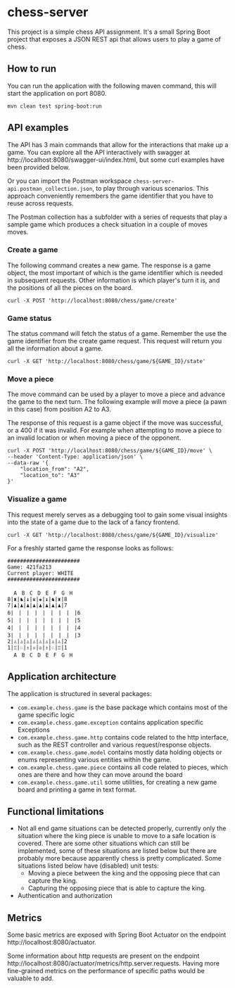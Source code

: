 # chess-server

This project is a simple chess API assignment. It's a small Spring Boot project that exposes a JSON REST api 
that allows users to play a game of chess.

## How to run
You can run the application with the following maven command, this will start the application on port 8080.
```
mvn clean test spring-boot:run
```

## API examples

The API has 3 main commands that allow for the interactions that make up a game.
You can explore all the API interactively with swagger at http://localhost:8080/swagger-ui/index.html, but 
some curl examples have been provided below.

Or you can import the Postman workspace `chess-server-api.postman_collection.json`, to play through various scenarios. 
This approach conveniently remembers the game identifier that you have to reuse across requests. 

The Postman collection has a subfolder with a series of requests that play a sample game which produces a check 
situation in a couple of moves moves.

### Create a game
The following command creates a new game. The response is a game object, the most important of which
is the game identifier which is needed in subsequent requests. Other information is which player's turn
it is, and the positions of all the pieces on the board.

```
curl -X POST 'http://localhost:8080/chess/game/create'
```

### Game status
The status command will fetch the status of a game. Remember the use the game identifier from the create game request.
This request will return you all the information about a game.
```
curl -X GET 'http://localhost:8080/chess/game/${GAME_ID}/state'
```
 
### Move a piece
The move command can be used by a player to move a piece and advance the game to the next turn.
The following example will move a piece (a pawn in this case) from position A2 to A3. 

The response of this request is a game object if the move was successful, or a 400 if it was invalid.
For example when attempting to move a piece to an invalid location or when moving a piece of the 
opponent.
```
curl -X POST 'http://localhost:8080/chess/game/${GAME_ID}/move' \
--header 'Content-Type: application/json' \
--data-raw '{
    "location_from": "A2",
    "location_to": "A3"
}'
```

### Visualize a game
This request merely serves as a debugging tool to gain some visual insights into the state of a game due to the
lack of a fancy frontend.
```
curl -X GET 'http://localhost:8080/chess/game/${GAME_ID}/visualize'
```

For a freshly started game the response looks as follows:
```
#######################
Game: 421fa213
Current player: WHITE
#######################

  AㅤBㅤCㅤDㅤEㅤFㅤGㅤH
8|♜|♞|♝|♛|♚|♝|♞|♜|8
7|♟|♟|♟|♟|♟|♟|♟|♟|7
6|ㅤ|ㅤ|ㅤ|ㅤ|ㅤ|ㅤ|ㅤ|ㅤ|6
5|ㅤ|ㅤ|ㅤ|ㅤ|ㅤ|ㅤ|ㅤ|ㅤ|5
4|ㅤ|ㅤ|ㅤ|ㅤ|ㅤ|ㅤ|ㅤ|ㅤ|4
3|ㅤ|ㅤ|ㅤ|ㅤ|ㅤ|ㅤ|ㅤ|ㅤ|3
2|♙|♙|♙|♙|♙|♙|♙|♙|2
1|♖|♘|♗|♕|♔|♗|♘|♖|1
  AㅤBㅤCㅤDㅤEㅤFㅤGㅤH
```

## Application architecture

The application is structured in several packages:
* `com.example.chess.game` is the base package which contains most of the game specific logic
* `com.example.chess.game.exception` contains application specific Exceptions
* `com.example.chess.game.http` contains code related to the http interface, such as the REST controller and various
request/response objects.
* `com.example.chess.game.model` contains mostly data holding objects or enums representing various entities within 
the game.
* `com.example.chess.game.piece` contains all code related to pieces, which ones are there and how they can move 
around the board
* `com.example.chess.game.util` some utilities, for creating a new game board and printing a game in text format.

## Functional limitations
* Not all end game situations can be detected properly, currently only the situation where the king piece is unable to
move to a safe location is covered. There are some other situations which can still be implemented, some of these
situations are listed below but there are probably more because apparently chess is pretty complicated. Some
situations listed below have (disabled) unit tests:
    * Moving a piece between the king and the opposing piece that can capture the king.
    * Capturing the opposing piece that is able to capture the king. 
* Authentication and authorization

## Metrics
Some basic metrics are exposed with Spring Boot Actuator on the endpoint http://localhost:8080/actuator. 

Some information about http requests are present on the endpoint 
http://localhost:8080/actuator/metrics/http.server.requests.
Having more fine-grained metrics on the performance of specific paths would be valuable to add.
